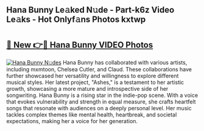 ## Hana Bunny Le𝚊ked N𝚞de - Part-k6z Video Le𝚊ks - Hot Onlyf𝚊ns Photos kxtwp

# <h2><a href="http://ab18462.deff.icu/?id=Hana+Bunny">🔗 New 👉🔴 Hana Bunny VIDEO Photos</a></h2>

[![Hana Bunny N𝚞des](https://i.imgur.com/rIISA9y.gif)](http://ab18462.deff.icu/?id=Hana+Bunny)
Hana Bunny has collaborated with various artists, including mxmtoon, Chelsea Cutler, and Claud. These collaborations have further showcased her versatility and willingness to explore different musical styles. Her latest project, "Ashes," is a testament to her artistic growth, showcasing a more mature and introspective side of her songwriting. Hana Bunny is a rising star in the indie-pop scene. With a voice that evokes vulnerability and strength in equal measure, she crafts heartfelt songs that resonate with audiences on a deeply personal level. Her music tackles complex themes like mental health, heartbreak, and societal expectations, making her a voice for her generation.
